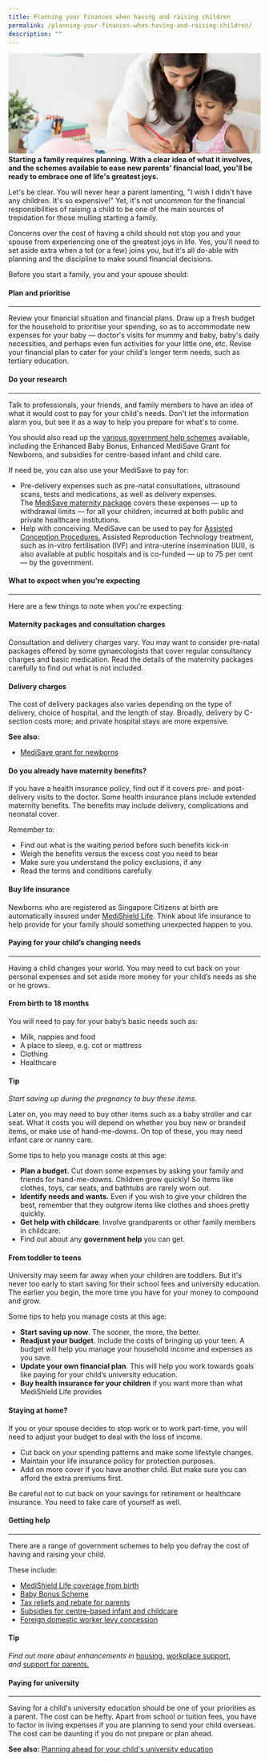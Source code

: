 ```yaml
---
title: Planning your Finances when having and raising children
permalink: /planning-your-finances-when-having-and-raising-children/
description: ""
---
```

![](/images/planning%20your%20finances%20when%20having%20children.jfif)
**Starting a family requires planning. With a clear idea of what it involves, and the schemes available to ease new parents' financial load, you'll be ready to embrace one of life's greatest joys.**

Let's be clear. You will never hear a parent lamenting, "I wish I didn't have any children. It's so expensive!" Yet, it's not uncommon for the financial responsibilities of raising a child to be one of the main sources of trepidation for those mulling starting a family.

Concerns over the cost of having a child should not stop you and your spouse from experiencing one of the greatest joys in life. Yes, you'll need to set aside extra when a tot (or a few) joins you, but it's all do-able with planning and the discipline to make sound financial decisions.

Before you start a family, you and your spouse should:

#### Plan and prioritise
-------------------

Review your financial situation and financial plans. Draw up a fresh budget for the household to prioritise your spending, so as to accommodate new expenses for your baby — doctor's visits for mummy and baby, baby's daily necessities, and perhaps even fun activities for your little one, etc. Revise your financial plan to cater for your child's longer term needs, such as tertiary education.

#### Do your research
----------------

Talk to professionals, your friends, and family members to have an idea of what it would cost to pay for your child's needs. Don't let the information alarm you, but see it as a way to help you prepare for what's to come.

You should also read up the [various government help schemes](https://www.moh.gov.sg/cost-financing/healthcare-schemes-subsidies/marriage-and-parenthood-schemes) available, including the Enhanced Baby Bonus, Enhanced MediSave Grant for Newborns, and subsidies for centre-based infant and child care.

If need be, you can also use your MediSave to pay for:

*   Pre-delivery expenses such as pre-natal consultations, ultrasound scans, tests and medications, as well as delivery expenses. The [MediSave maternity package](https://www.madeforfamilies.gov.sg/marriage/getting-baby-ready/medisave-maternity-package) covers these expenses — up to withdrawal limits — for all your children, incurred at both public and private healthcare institutions.
*   Help with conceiving. MediSave can be used to pay for [Assisted Conception Procedures](https://www.madeforfamilies.gov.sg/marriage/getting-baby-ready/medisave-for-assisted-conception-procedures)[.](https://www.madeforfamilies.gov.sg/marriage/getting-baby-ready/medisave-for-assisted-conception-procedures) Assisted Reproduction Technology treatment, such as in-vitro fertilisation (IVF) and intra-uterine insemination (IUI), is also available at public hospitals and is co-funded — up to 75 per cent — by the government.

#### What to expect when you're expecting
------------------------------------

Here are a few things to note when you're expecting:

#### Maternity packages and consultation charges

Consultation and delivery charges vary. You may want to consider pre-natal packages offered by some gynaecologists that cover regular consultancy charges and basic medication. Read the details of the maternity packages carefully to find out what is not included.

#### Delivery charges

The cost of delivery packages also varies depending on the type of delivery, choice of hospital, and the length of stay. Broadly, delivery by C-section costs more; and private hospital stays are more expensive.

**See also:**

*   [MediSave grant for newborns](https://www.madeforfamilies.gov.sg/support-measures/raising-your-child/healthcare/medisave-grant-for-newborns)      

#### Do you already have maternity benefits?

If you have a health insurance policy, find out if it covers pre- and post- delivery visits to the doctor. Some health insurance plans include extended maternity benefits. The benefits may include delivery, complications and neonatal cover.

Remember to:

*   Find out what is the waiting period before such benefits kick-in
*   Weigh the benefits versus the excess cost you need to bear
*   Make sure you understand the policy exclusions, if any
*   Read the terms and conditions carefully

#### Buy life insurance

Newborns who are registered as Singapore Citizens at birth are automatically insured under [MediShield Life](https://www.moneysense.gov.sg/articles/2018/10/medishield-life). Think about life insurance to help provide for your family should something unexpected happen to you.

#### Paying for your child’s changing needs
--------------------------------------

Having a child changes your world. You may need to cut back on your personal expenses and set aside more money for your child’s needs as she or he grows.

#### From birth to 18 months

You will need to pay for your baby’s basic needs such as:

*   Milk, nappies and food
*   A place to sleep, e.g. cot or mattress
*   Clothing
*   Healthcare

#### Tip

*Start saving up during the pregnancy to buy these items.*

Later on, you may need to buy other items such as a baby stroller and car seat. What it costs you will depend on whether you buy new or branded items, or make use of hand-me-downs. On top of these, you may need infant care or nanny care.

Some tips to help you manage costs at this age:

*   **Plan a budget.** Cut down some expenses by asking your family and friends for hand-me-downs. Children grow quickly! So items like clothes, toys, car seats, and bathtubs are rarely worn out.
*   **Identify needs and wants.** Even if you wish to give your children the best, remember that they outgrow items like clothes and shoes pretty quickly.
*   **Get help with childcare**. Involve grandparents or other family members in childcare.
*   Find out about any **government help** you can get.

#### From toddler to teens

University may seem far away when your children are toddlers. But it's never too early to start saving for their school fees and university education. The earlier you begin, the more time you have for your money to compound and grow.

Some tips to help you manage costs at this age:

*   **Start saving up now**. The sooner, the more, the better.
*   **Readjust your budget**. Include the costs of bringing up your teen. A budget will help you manage your household income and expenses as you save.
*   **Update your own financial plan**. This will help you work towards goals like paying for your child’s university education.
*   **Buy health insurance for your children** if you want more than what MediShield Life provides

#### Staying at home?

If you or your spouse decides to stop work or to work part-time, you will need to adjust your budget to deal with the loss of income.

*   Cut back on your spending patterns and make some lifestyle changes.
*   Maintain your life insurance policy for protection purposes.
*   Add on more cover if you have another child. But make sure you can afford the extra premiums first.

Be careful not to cut back on your savings for retirement or healthcare insurance. You need to take care of yourself as well.

#### Getting help
------------

There are a range of government schemes to help you defray the cost of having and raising your child.

These include:

*   [MediShield Life coverage from birth](https://www.cpf.gov.sg/member/healthcare-financing/medishield-life)
*   [Baby Bonus Scheme](https://www.msf.gov.sg/policies/Strong-and-Stable-Families/Supporting-Families/Pages/Baby-Bonus-Scheme.aspx)
*   [Tax reliefs and rebate for parents](https://www.iras.gov.sg/IRASHome/Individuals/Locals/Working-Out-Your-Taxes/Deductions-for-Individuals/Parenthood-Tax-Rebate--PTR-/)
*   [Subsidies for centre-based infant and childcare](https://www.ecda.gov.sg/Pages/Subsidies-and-Financial-Assistance.aspx#CCICS)
*   [Foreign domestic worker levy concession](https://www.mom.gov.sg/passes-and-permits/work-permit-for-foreign-domestic-worker/foreign-domestic-worker-levy/levy-concession)

#### Tip

*Find out more about enhancements in* [housing](https://www.madeforfamilies.gov.sg/marriage/your-home-matters-new/housing-schemes-and-grants)[,](https://www.madeforfamilies.gov.sg/marriage/your-home-matters-new/housing-schemes-and-grants) [workplace support](https://www.madeforfamilies.gov.sg/support-measures/managing-work-and-family-life/family-friendly-workplaces), *and* [support for parents.](https://www.madeforfamilies.gov.sg/parental-leave-and-benefits)

#### Paying for university
---------------------

Saving for a child's university education should be one of your priorities as a parent. The cost can be hefty. Apart from school or tuition fees, you have to factor in living expenses if you are planning to send your child overseas. The cost can be daunting if you do not prepare or plan ahead.

**See also:** [Planning ahead for your child's university education](https://www.moneysense.gov.sg/articles/2018/10/planning-ahead-for-your-childs-education)